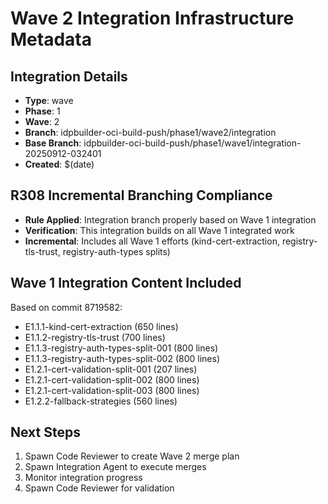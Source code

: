 # Wave 2 Integration Infrastructure Metadata

## Integration Details
- **Type**: wave
- **Phase**: 1
- **Wave**: 2
- **Branch**: idpbuilder-oci-build-push/phase1/wave2/integration
- **Base Branch**: idpbuilder-oci-build-push/phase1/wave1/integration-20250912-032401
- **Created**: $(date)

## R308 Incremental Branching Compliance
- **Rule Applied**: Integration branch properly based on Wave 1 integration
- **Verification**: This integration builds on all Wave 1 integrated work
- **Incremental**: Includes all Wave 1 efforts (kind-cert-extraction, registry-tls-trust, registry-auth-types splits)

## Wave 1 Integration Content Included
Based on commit 8719582:
- E1.1.1-kind-cert-extraction (650 lines)
- E1.1.2-registry-tls-trust (700 lines)
- E1.1.3-registry-auth-types-split-001 (800 lines)
- E1.1.3-registry-auth-types-split-002 (800 lines)
- E1.2.1-cert-validation-split-001 (207 lines)
- E1.2.1-cert-validation-split-002 (800 lines)
- E1.2.1-cert-validation-split-003 (800 lines)
- E1.2.2-fallback-strategies (560 lines)

## Next Steps
1. Spawn Code Reviewer to create Wave 2 merge plan
2. Spawn Integration Agent to execute merges
3. Monitor integration progress
4. Spawn Code Reviewer for validation

